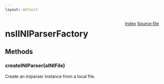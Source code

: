 ```yaml
---
layout: default
---
```

<div class='links' style='float:right'><a href="../index.html">Index</a>
<a href="http://dxr.mozilla.org/mozilla-central/source/xpcom/ds/nsIINIParser.idl">Source file</a>
</div>

# nsIINIParserFactory #

## Methods ##

### createINIParser(aINIFile) ###
  
Create an iniparser instance from a local file.  
  
